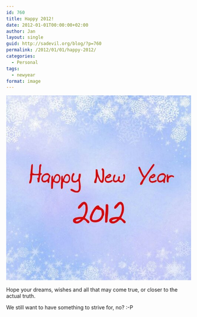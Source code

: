 ```yaml
---
id: 760
title: Happy 2012!
date: 2012-01-01T00:00:00+02:00
author: Jan
layout: single
guid: http://sadevil.org/blog/?p=760
permalink: /2012/01/01/happy-2012/
categories:
  - Personal
tags:
  - newyear
format: image
---
```

![happy 2012](/assets/images/2012/01/wpid-1527822136_2892117671860.jpg "happy 2012")

Hope your dreams, wishes and all that may come true, or closer to the actual truth.
 
We still want to have something to strive for, no? :-P